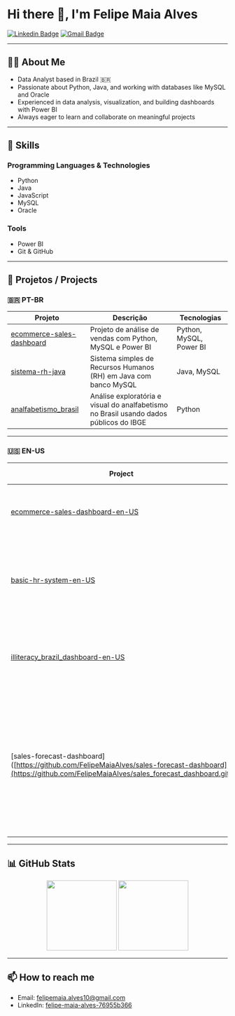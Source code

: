 # Hi there 👋, I'm Felipe Maia Alves

[![Linkedin Badge](https://img.shields.io/badge/-Felipe%20Maia%20Alves-blue?style=flat-square&logo=Linkedin&logoColor=white&link=https://www.linkedin.com/in/felipe-maia-alves-76955b366/)](https://www.linkedin.com/in/felipe-maia-alves-76955b366/)
[![Gmail Badge](https://img.shields.io/badge/-felipemaia.alves10@gmail.com-c14438?style=flat-square&logo=Gmail&logoColor=white&link=mailto:felipemaia.alves10@gmail.com)](mailto:felipemaia.alves10@gmail.com)

---

## 👨‍💻 About Me

- Data Analyst based in Brazil 🇧🇷  
- Passionate about Python, Java, and working with databases like MySQL and Oracle  
- Experienced in data analysis, visualization, and building dashboards with Power BI  
- Always eager to learn and collaborate on meaningful projects

---

## 🚀 Skills

### Programming Languages & Technologies
- Python  
- Java  
- JavaScript  
- MySQL  
- Oracle  

### Tools
- Power BI  
- Git & GitHub  

---

## 📂 Projetos / Projects

### 🇧🇷 PT-BR

| Projeto | Descrição | Tecnologias |
| --- | --- | --- |
| [ecommerce-sales-dashboard](https://github.com/FelipeMaiaAlves/ecommerce-sales-dashboard) | Projeto de análise de vendas com Python, MySQL e Power BI | Python, MySQL, Power BI |
| [sistema-rh-java](https://github.com/FelipeMaiaAlves/sistema-rh-java) | Sistema simples de Recursos Humanos (RH) em Java com banco MySQL | Java, MySQL |
| [analfabetismo_brasil](https://github.com/FelipeMaiaAlves/analfabetismo_brasil) | Análise exploratória e visual do analfabetismo no Brasil usando dados públicos do IBGE | Python |

---

### 🇺🇸 EN-US

| Project | Description | Main Tech |
| --- | --- | --- |
| [ecommerce-sales-dashboard-en-US](https://github.com/FelipeMaiaAlves/ecommerce-sales-dashboard-en-US) | Sales analysis project with Python, MySQL and Power BI. | Python, MySQL, Power BI |
| [basic-hr-system-en-US](https://github.com/FelipeMaiaAlves/basic-hr-system-en-US) | Simple Human Resources (HR) system developed in Java with connection to MySQL database. | Java, MySQL |
| [illiteracy_brazil_dashboard-en-US](https://github.com/FelipeMaiaAlves/illiteracy_brazil_dashboard-en-US) | Exploratory and visual analysis of illiteracy in Brazil based on public data from IBGE. | Python |
| [sales-forecast-dashboard]([https://github.com/FelipeMaiaAlves/sales-forecast-dashboard](https://github.com/FelipeMaiaAlves/sales_forecast_dashboard.git) | Weekly sales forecasting using Python and Random Forest, including data simulation, feature engineering, and an interactive Power BI dashboard. | Python, Machine Learning, Power BI |

---

## 📊 GitHub Stats

<div align="center">
  <img src="https://github-readme-stats.vercel.app/api?username=FelipeMaiaAlves&show_icons=true&theme=dracula" height="160" />
  <img src="https://github-readme-stats.vercel.app/api/top-langs?username=FelipeMaiaAlves&layout=compact&langs_count=5&theme=dracula" height="160" />
</div>

---

## 📫 How to reach me

- Email: felipemaia.alves10@gmail.com  
- LinkedIn: [felipe-maia-alves-76955b366](https://www.linkedin.com/in/felipe-maia-alves-76955b366/)
